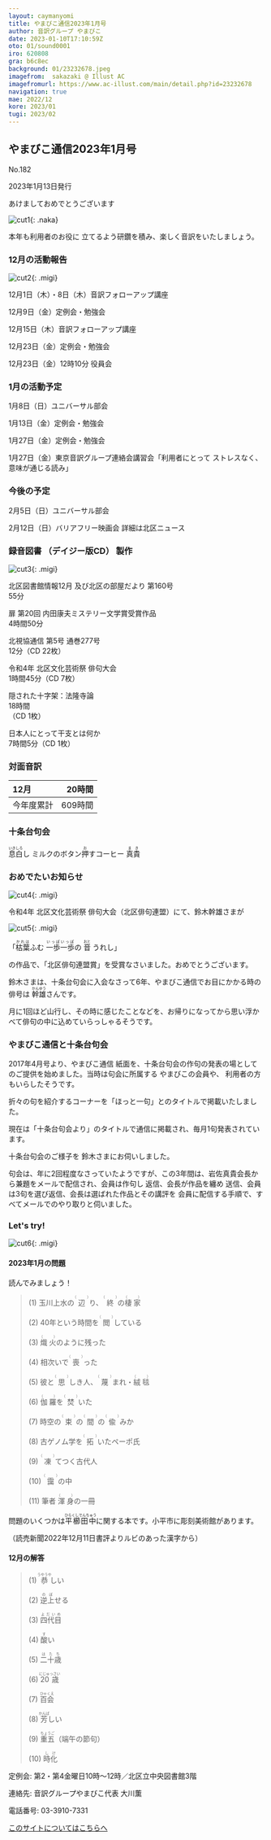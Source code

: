 ```yaml
---
layout: caymanyomi
title: やまびこ通信2023年1月号
author: 音訳グループ やまびこ
date: 2023-01-10T17:10:59Z
oto: 01/sound0001
iro: 620808
gra: b6c8ec
background: 01/23232678.jpeg
imagefrom:  sakazaki @ Illust AC
imagefromurl: https://www.ac-illust.com/main/detail.php?id=23232678
navigation: true
mae: 2022/12
kore: 2023/01
tugi: 2023/02
---
```



## <span data-dur="4.209" data-begin="2.750" id="xmri_0001" markdown="1"> やまびこ通信2023年1月号</span>

<span data-dur="2.435" data-begin="6.959" id="xmri_0002" markdown="1">No.182</span>

<span data-dur="5.943" data-begin="9.394" id="xmri_0003" markdown="1">2023年1月13日発行</span>

<span data-dur="2.802" data-begin="19.863" id="xmri_0006" markdown="1">あけましておめでとうございます</span>

![cut1](media/01/cut1.jpeg){: .naka}

<span data-dur="3.450" data-begin="23.815" id="xmri_0008" markdown="1">本年も利用者のお役に 立てるよう</span><span data-dur="1.444" data-begin="27.265" id="xmri_0009" markdown="1">研鑽を積み、</span><span data-dur="4.324" data-begin="28.709" id="xmri_000A" markdown="1">楽しく音訳をいたしましょう。</span>

### <span data-dur="3.489" data-begin="33.033" id="xmri_000B" markdown="1"> 12月の活動報告</span>

![cut2](media/01/cut2.png){: .migi}

<span data-dur="2.306" data-begin="38.372" id="xmri_000D" markdown="1">12月1日（木）</span><span data-dur="1.569" data-begin="40.678" id="xmri_000E" markdown="1">・8日（木）</span><span data-dur="2.916" data-begin="42.247" id="xmri_000F" markdown="1">音訳フォローアップ講座</span>

<span data-dur="2.255" data-begin="45.163" id="xmri_0010" markdown="1">12月9日（金）</span><span data-dur="2.986" data-begin="47.418" id="xmri_0011" markdown="1">定例会・勉強会</span>

<span data-dur="2.410" data-begin="50.404" id="xmri_0012" markdown="1">12月15日（木）</span><span data-dur="2.917" data-begin="52.814" id="xmri_0013" markdown="1">音訳フォローアップ講座</span>

<span data-dur="2.636" data-begin="55.731" id="xmri_0014" markdown="1">12月23日（金）</span><span data-dur="2.986" data-begin="58.367" id="xmri_0015" markdown="1">定例会・勉強会</span>

<span data-dur="2.636" data-begin="61.353" id="xmri_0016" markdown="1">12月23日（金）</span><span data-dur="4.689" data-begin="63.989" id="xmri_0017" markdown="1">12時10分 役員会</span>

### <span data-dur="3.250" data-begin="68.678" id="xmri_0018" markdown="1"> 1月の活動予定</span>

<span data-dur="2.061" data-begin="71.928" id="xmri_0019" markdown="1">1月8日（日）</span><span data-dur="2.504" data-begin="73.989" id="xmri_001A" markdown="1">ユニバーサル部会</span>

<span data-dur="2.372" data-begin="76.493" id="xmri_001B" markdown="1">1月13日（金）</span><span data-dur="2.986" data-begin="78.865" id="xmri_001C" markdown="1">定例会・勉強会</span>

<span data-dur="2.518" data-begin="81.851" id="xmri_001D" markdown="1">1月27日（金）</span><span data-dur="2.986" data-begin="84.369" id="xmri_001E" markdown="1">定例会・勉強会</span>

<span data-dur="2.518" data-begin="87.355" id="xmri_001F" markdown="1">1月27日（金）</span><span data-dur="3.410" data-begin="89.873" id="xmri_0020" markdown="1">東京音訳グループ連絡会講習会</span><span data-dur="6.107" data-begin="93.283" id="xmri_0021" markdown="1">「利用者にとって ストレスなく<span class="infty_silent">、</span> 意味が通じる読み」</span>

### <span data-dur="2.630" data-begin="99.390" id="xmri_0022" markdown="1"> 今後の予定</span>

<span data-dur="1.960" data-begin="102.020" id="xmri_0023" markdown="1">2月5日（日）</span><span data-dur="2.504" data-begin="103.980" id="xmri_0024" markdown="1">ユニバーサル部会</span>

<span data-dur="2.224" data-begin="106.484" id="xmri_0025" markdown="1">2月12日（日）</span><span data-dur="5.647" data-begin="108.708" id="xmri_0026" markdown="1">バリアフリー映画会 詳細は北区ニュース</span>

### <span data-dur="4.728" data-begin="114.355" id="xmri_0027" markdown="1"> 録音図書<span class="infty_silent"> （</span>デイジー版CD<span class="infty_silent">） </span>製作</span>

![cut3](media/01/cut3.png){: .migi}

<span data-dur="5.956" data-begin="123.151" id="xmri_002A" markdown="1">北区図書館情報12月 及び北区の部屋だより 第160号</span>  
<span data-dur="1.846" data-begin="129.107" id="xmri_002B" markdown="1">55分</span>

<span data-dur="4.924" data-begin="130.953" id="xmri_002C" markdown="1">扉 第20回 内田康夫ミステリー文学賞受賞作品</span>  
<span data-dur="2.153" data-begin="135.877" id="xmri_002D" markdown="1">4時間50分</span>

<span data-dur="4.438" data-begin="138.030" id="xmri_002E" markdown="1">北視協通信 第5号 通巻277号</span>  
<span data-dur="3.060" data-begin="142.468" id="xmri_002F" markdown="1">12分（CD 22枚）</span>

<span data-dur="3.883" data-begin="145.528" id="xmri_0030" markdown="1">令和4年 北区文化芸術祭 俳句大会</span>  
<span data-dur="3.606" data-begin="149.411" id="xmri_0031" markdown="1">1時間45分（CD 7枚）</span>

<span data-dur="2.894" data-begin="153.017" id="xmri_0032" markdown="1">隠された十字架：法隆寺論</span>  
<span data-dur="1.429" data-begin="155.911" id="xmri_0033" markdown="1">18時間</span>  
<span data-dur="2.017" data-begin="157.340" id="xmri_0034" markdown="1">（CD 1枚）</span>

<span data-dur="2.721" data-begin="159.357" id="xmri_0035" markdown="1">日本人にとって干支とは何か</span>  
<span data-dur="1.564" data-begin="162.078" id="xmri_0036" markdown="1">7時間5分</span><span data-dur="3.766" data-begin="163.642" id="xmri_0037" markdown="1">（CD 1枚）</span>

### <span data-dur="2.666" data-begin="167.408" id="xmri_0038" markdown="1"> 対面音訳</span>

<span data-dur="1.225" data-begin="170.074" id="xmri_0039" markdown="1">12月</span>|<span data-dur="2.140" data-begin="171.299" id="xmri_003A" markdown="1">20時間</span>
|:---|---:|
<span data-dur="1.591" data-begin="173.439" id="xmri_003B" markdown="1">今年度累計</span>|<span data-dur="3.765" data-begin="175.030" id="xmri_003C" markdown="1">609時間</span>

### <span data-dur="2.768" data-begin="178.795" id="xmri_003D" markdown="1"> 十条台句会</span>

<span data-dur="7.370" data-begin="181.563" id="xmri_003E" markdown="1"><ruby>息白<rp>(</rp><rt>いきしろ</rt><rp>)</rp></ruby>し ミルクのボタン<ruby>押<rp>(</rp><rt>お</rt><rp>)</rp></ruby>すコーヒー
<span class="haigo" data-dur="3.117" data-begin="188.933" id="xmri_003F" markdown="1"><ruby>真貴<rp>(</rp><rt>まき</rt><rp>)</rp></ruby></span>

### <span data-dur="2.868" data-begin="192.050" id="xmri_0040" markdown="1"> おめでたいお知らせ</span>

![cut4](media/01/cut4.png){: .migi}

<span data-dur="3.883" data-begin="196.068" id="xmri_0042" markdown="1">令和4年 北区文化芸術祭 俳句大会</span><span data-dur="2.174" data-begin="199.951" id="xmri_0043" markdown="1">（北区俳句連盟<span class="infty_silent">）</span>にて、</span><span data-dur="2.975" data-begin="202.125" id="xmri_0044" markdown="1">鈴木幹雄さまが</span>

![cut5](media/01/cut5.png){: .migi}

<span data-dur="7.968" data-begin="206.250" id="xmri_0046" markdown="1">「<ruby>枯葉<rp>(</rp><rt>かれは</rt><rp>)</rp></ruby>ふむ <ruby>一歩一歩<rp>(</rp><rt>いっぽいっぽ</rt><rp>)</rp></ruby>の <ruby>音<rp>(</rp><rt>おと</rt><rp>)</rp></ruby> うれし」</span>

<span data-dur="1.349" data-begin="214.218" id="xmri_0047" markdown="1">の作品で、</span><span data-dur="3.841" data-begin="215.567" id="xmri_0048" markdown="1">「北区俳句連盟賞<span class="infty_silent">」</span>を受賞なさいました。</span><span data-dur="3.030" data-begin="219.408" id="xmri_0049" markdown="1">おめでとうございます。</span>

<span data-dur="1.366" data-begin="222.438" id="xmri_004A" markdown="1">鈴木さまは、</span><span data-dur="3.058" data-begin="223.804" id="xmri_004B" markdown="1">十条台句会に入会なさって6年、</span><span data-dur="6.429" data-begin="226.862" id="xmri_004C" markdown="1">やまびこ通信でお目にかかる時の俳号は <ruby>幹雄<rp>(</rp><rt>かんゆう</rt><rp>)</rp></ruby>さんです。</span>

<span data-dur="2.280" data-begin="233.291" id="xmri_004D" markdown="1">月に1回ほど山行し、</span><span data-dur="2.336" data-begin="235.571" id="xmri_004E" markdown="1">その時に感じたことなどを、</span><span data-dur="7.523" data-begin="237.907" id="xmri_004F" markdown="1">お帰りになってから思い浮かべて俳句の中に込めていらっしゃるそうです。</span>

### <span data-dur="3.896" data-begin="245.430" id="xmri_0050" markdown="1"> やまびこ通信と十条台句会</span>

<span data-dur="2.482" data-begin="249.326" id="xmri_0051" markdown="1">2017年4月号より、</span><span data-dur="2.310" data-begin="251.808" id="xmri_0052" markdown="1">やまびこ通信 紙面を、</span><span data-dur="5.786" data-begin="254.118" id="xmri_0053" markdown="1">十条台句会の作句の発表の場としてのご提供を始めました。</span><span data-dur="4.836" data-begin="259.904" id="xmri_0054" markdown="1">当時は句会に所属する やまびこの会員や<span class="infty_silent">、</span> 利用者の方も</span><span data-dur="2.810" data-begin="264.740" id="xmri_0055" markdown="1">いらしたそうです。</span>

<span data-dur="2.689" data-begin="267.550" id="xmri_0056" markdown="1">折々の句を紹介するコーナーを</span><span data-dur="4.746" data-begin="270.239" id="xmri_0057" markdown="1">「ほっと一句<span class="infty_silent">」</span>とのタイトルで掲載いたしました。</span>

<span data-dur="1.190" data-begin="274.985" id="xmri_0058" markdown="1">現在は</span><span data-dur="4.029" data-begin="276.175" id="xmri_0059" markdown="1">「十条台句会より<span class="infty_silent">」</span>のタイトルで通信に掲載され、</span><span data-dur="3.888" data-begin="280.204" id="xmri_005A" markdown="1">毎月1句発表されています。</span>

<span data-dur="5.787" data-begin="284.092" id="xmri_005B" markdown="1">十条台句会のご様子を 鈴木さまにお伺いしました。</span>

<span data-dur="1.044" data-begin="289.879" id="xmri_005C" markdown="1">句会は、</span><span data-dur="2.929" data-begin="290.923" id="xmri_005D" markdown="1">年に2回程度なさっていたようですが、</span><span data-dur="1.666" data-begin="293.852" id="xmri_005E" markdown="1">この3年間は、</span><span data-dur="3.989" data-begin="295.518" id="xmri_005F" markdown="1">岩佐真貴会長から兼題をメールで配信され、</span><span data-dur="2.371" data-begin="299.507" id="xmri_0060" markdown="1">会員は作句し 返信、</span><span data-dur="2.870" data-begin="301.878" id="xmri_0061" markdown="1">会長が作品を纏め 送信、</span><span data-dur="2.950" data-begin="304.748" id="xmri_0062" markdown="1">会員は3句を選び返信、</span><span data-dur="5.844" data-begin="307.698" id="xmri_0063" markdown="1">会長は選ばれた作品とその講評を 会員に配信する手順で、</span><span data-dur="5.656" data-begin="313.542" id="xmri_0064" markdown="1">すべてメールでのやり取りと伺いました。</span>

### <span data-dur=".500" data-begin="319.198" id="xmri_0065" markdown="1"></span> <span data-dur="1.640" data-begin="319.698" id="xmri_0066" markdown="1">Let&apos;s try!</span>

![cut6](media/01/cut6.png){: .migi}

#### <span data-dur="4.038" data-begin="323.188" id="xmri_0068" markdown="1"> 2023年1月の問題</span>

<span data-dur="3.495" data-begin="327.226" id="xmri_0069" markdown="1">読んでみましょう！</span>

<blockquote markdown="1">

<span class="infty_silent">(1) 玉川上水の<ruby>辺<rp>(</rp><rt>（　　　）</rt><rp>)</rp></ruby>り、<ruby>終<rp>(</rp><rt>（　　　）</rt><rp>)</rp></ruby>の<ruby>棲家<rp>(</rp><rt>（　　　）</rt><rp>)</rp></ruby></span>

<span class="infty_silent">(2) 40年という時間を<ruby>閲<rp>(</rp><rt>（　　　）</rt><rp>)</rp></ruby>している</span>

<span class="infty_silent">(3) <ruby>熾火<rp>(</rp><rt>（　　　）</rt><rp>)</rp></ruby>のように残った</span>

<span class="infty_silent">(4) 相次いで<ruby>喪<rp>(</rp><rt>（　　　）</rt><rp>)</rp></ruby>った</span>

<span class="infty_silent">(5) 彼と<ruby>思<rp>(</rp><rt>（　　　）</rt><rp>)</rp></ruby>しき人、<ruby>蔑<rp>(</rp><rt>（　　　）</rt><rp>)</rp></ruby>まれ・<ruby>絨毯<rp>(</rp><rt>（　　　）</rt><rp>)</rp></ruby></span>

<span class="infty_silent">(6) <ruby>伽羅<rp>(</rp><rt>（　　　）</rt><rp>)</rp></ruby>を<ruby>焚<rp>(</rp><rt>（　　　）</rt><rp>)</rp></ruby>いた</span>

<span class="infty_silent">(7) 時空の<ruby>束<rp>(</rp><rt>（　　　）</rt><rp>)</rp></ruby>の<ruby>間<rp>(</rp><rt>（　　　）</rt><rp>)</rp></ruby>の<ruby>偸<rp>(</rp><rt>（　　　）</rt><rp>)</rp></ruby>みか</span>

<span class="infty_silent">(8) 古ゲノム学を<ruby>拓<rp>(</rp><rt>（　　　）</rt><rp>)</rp></ruby>いたペーポ氏</span>

<span class="infty_silent">(9) <ruby>凍<rp>(</rp><rt>（　　　）</rt><rp>)</rp></ruby>てつく古代人</span>

<span class="infty_silent">(10) <ruby>靄<rp>(</rp><rt>（　　　）</rt><rp>)</rp></ruby>の中</span>

<span class="infty_silent">(11) 筆者 <ruby>渾身<rp>(</rp><rt>（　　　）</rt><rp>)</rp></ruby>の一冊</span>

</blockquote>

<span data-dur="4.794" data-begin="335.246" id="xmri_006B" markdown="1">問題のいくつかは<ruby>平櫛田中<rp>(</rp><rt>ひらくしでんちゅう</rt><rp>)</rp></ruby>に関する本です。</span><span data-dur="4.455" data-begin="340.040" id="xmri_006C" markdown="1">小平市に彫刻美術館があります。</span>

<span data-dur="7.447" data-begin="344.495" id="xmri_006D" markdown="1">（読売新聞2022年12月11日書評よりルビのあった漢字から）</span>

#### <span data-dur="3.011" data-begin="351.942" id="xmri_006E" markdown="1"> 12月の解答</span>

<blockquote markdown="1">

<span data-dur="1.178" data-begin="354.953" id="xmri_006F" markdown="1">(1)</span> <span data-dur="1.742" data-begin="356.131" id="xmri_0070" markdown="1"><ruby>恭<rp>(</rp><rt>うやうや</rt><rp>)</rp></ruby>しい</span>

<span data-dur="1.017" data-begin="357.873" id="xmri_0071" markdown="1">(2)</span> <span data-dur="1.573" data-begin="358.890" id="xmri_0072" markdown="1"><ruby>逆上<rp>(</rp><rt>のぼ</rt><rp>)</rp></ruby>せる</span>

<span data-dur="1.144" data-begin="360.463" id="xmri_0073" markdown="1">(3)</span> <span data-dur="1.545" data-begin="361.607" id="xmri_0074" markdown="1"><ruby>四代目<rp>(</rp><rt>よだいめ</rt><rp>)</rp></ruby></span>

<span data-dur="1.119" data-begin="363.152" id="xmri_0075" markdown="1">(4)</span> <span data-dur="1.314" data-begin="364.271" id="xmri_0076" markdown="1"><ruby>酸<rp>(</rp><rt>す</rt><rp>)</rp></ruby>い</span>

<span data-dur="1.046" data-begin="365.585" id="xmri_0077" markdown="1">(5)</span> <span data-dur="1.478" data-begin="366.631" id="xmri_0078" markdown="1"><ruby>二十歳<rp>(</rp><rt>はたち</rt><rp>)</rp></ruby></span>

<span data-dur="1.177" data-begin="368.109" id="xmri_0079" markdown="1">(6)</span> <span data-dur="1.697" data-begin="369.286" id="xmri_007A" markdown="1"><ruby>20歳<rp>(</rp><rt>にじゅっさい</rt><rp>)</rp></ruby></span>

<span data-dur="1.171" data-begin="370.983" id="xmri_007B" markdown="1">(7)</span> <span data-dur="1.491" data-begin="372.154" id="xmri_007C" markdown="1"><ruby>百会<rp>(</rp><rt>ひゃくえ</rt><rp>)</rp></ruby></span>

<span data-dur="1.211" data-begin="373.645" id="xmri_007D" markdown="1">(8)</span> <span data-dur="1.663" data-begin="374.856" id="xmri_007E" markdown="1"><ruby>芳<rp>(</rp><rt>かんば</rt><rp>)</rp></ruby>しい</span>

<span data-dur="1.198" data-begin="376.519" id="xmri_007F" markdown="1">(9)</span> <span data-dur=".955" data-begin="377.717" id="xmri_0080" markdown="1"><ruby>重五<rp>(</rp><rt>ちょうご</rt><rp>)</rp></ruby></span><span data-dur="1.928" data-begin="378.672" id="xmri_0081" markdown="1">（端午の節句）</span>

<span data-dur="1.137" data-begin="380.600" id="xmri_0082" markdown="1">(10)</span> <span data-dur="1.345" data-begin="381.737" id="xmri_0083" markdown="1"><ruby>時化<rp>(</rp><rt>しけ</rt><rp>)</rp></ruby></span>

</blockquote>

<span data-dur="1.205" data-begin="383.082" id="xmri_0084" markdown="1">定例会:</span> <span data-dur="3.237" data-begin="384.287" id="xmri_0085" markdown="1">第2・第4金曜日10時～12時</span><span data-dur="3.047" data-begin="387.524" id="xmri_0086" markdown="1">／北区立中央図書館3階</span>

<span data-dur="1.319" data-begin="390.571" id="xmri_0087" markdown="1">連絡先:</span> <span data-dur="3.965" data-begin="391.890" id="xmri_0088" markdown="1">音訳グループやまびこ代表 大川薫</span>

<span data-dur="1.409" data-begin="395.855" id="xmri_0089" markdown="1">電話番号:</span> <span data-dur="4.305" data-begin="397.264" id="xmri_008A" markdown="1">03-3910-7331</span>

<a href="mailto:ymbk2016ml@gmail.com?Subject=やまびこウェブサイトについて" data-dur="5.930" data-begin="401.569" id="xmri_008B" markdown="1">このサイトについてはこちらへ</a>


